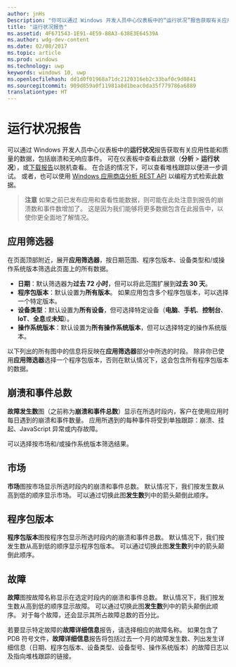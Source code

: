 ```yaml
---
author: jnHs
Description: "你可以通过 Windows 开发人员中心仪表板中的“运行状况”报告获取有关应用性能和质量的数据，包括崩溃和无响应事件。"
title: "运行状况报告"
ms.assetid: 4F671543-1E91-4E59-88A3-638E3E64539A
ms.author: wdg-dev-content
ms.date: 02/08/2017
ms.topic: article
ms.prod: windows
ms.technology: uwp
keywords: windows 10, uwp
ms.openlocfilehash: dd1d0f01968a71dc2120316eb2c33baf0c9d0841
ms.sourcegitcommit: 909d859a0f11981a8d1beac0da35f779786a6889
translationtype: HT
---
```

# <a name="health-report"></a>运行状况报告


可以通过 Windows 开发人员中心仪表板中的**运行状况**报告获取有关应用性能和质量的数据，包括崩溃和无响应事件。 可在仪表板中查看此数据（**分析** > **运行状况**），或[下载报告](download-analytic-reports.md)以脱机查看。 在合适的情况下，可以查看堆栈跟踪以便进一步调试。 或者，也可以使用 [Windows 应用商店分析 REST API](../monetize/access-analytics-data-using-windows-store-services.md) 以编程方式检索此数据。


> **注意**  如果之前已发布应用和查看性能数据，则可能在此处注意到报告的崩溃数和事件数增加了。 这是因为我们能够将更多数据包含在此报告中，以使你更全面地了解情况。

## <a name="apply-filters"></a>应用筛选器


在页面顶部附近，展开**应用筛选器**，按日期范围、程序包版本、设备类型和/或操作系统版本筛选此页面上的所有数据。

-   **日期**：默认筛选器为**过去 72 小时**，但可以将此范围扩展到**过去 30 天**。
-   **程序包版本**：默认设置为**所有版本**。 如果应用包含多个程序包版本，可以选择一个特定版本。
-   **设备类型**：默认设置为**所有设备**，但可选择特定设备（**电脑**、**手机**、**控制台**、**IoT**、**全息**或**未知**）。
-   **操作系统版本**：默认设置为**所有操作系统版本**，但可以选择特定的操作系统版本。

以下列出的所有图中的信息将反映在**应用筛选器**部分中所选的时段。 除非你已使用**应用筛选器**选择一个程序包版本，否则在默认情况下，这会包含所有程序包版本的数据。

## <a name="total-crashes-and-events"></a>崩溃和事件总数


**故障发生数**图（之前称为**崩溃和事件总数**）显示在所选时段内，客户在使用应用时每日遇到的崩溃和事件数量。 应用所遇到的每种事件将受到单独跟踪：崩溃、挂起、JavaScript 异常或内存故障。

可以选择按市场和/或操作系统版本筛选结果。

## <a name="markets"></a>市场


**市场**图按市场显示所选时段内的崩溃和事件总数。 默认情况下，我们按发生数从高到低的顺序显示市场。 可以通过切换此图**发生数**列中的箭头颠倒此顺序。

## <a name="package-version"></a>程序包版本


**程序包版本**图按程序包显示所选时段内的崩溃和事件总数。 默认情况下，我们按发生数从高到低的顺序显示程序包版本。 可以通过切换此图**发生数**列中的箭头颠倒此顺序。

## <a name="failures"></a>故障


**故障**图按故障名称显示在选定时段内的崩溃和事件总数。 默认情况下，我们按发生数从高到低的顺序显示故障。 可以通过切换此图**发生数**列中的箭头颠倒此顺序。 对于每个故障，还会显示其所占故障总数的百分比。

若要显示特定故障的**故障详细信息**报告，请选择相应的故障名称。 如果包含了 PDB 符号文件，**故障详细信息**报告将包括过去一个月的故障发生数、列出发生详细信息（日期、程序包版本、设备类型、设备型号、操作系统版本）的故障日志以及指向堆栈跟踪的链接。

 

 
